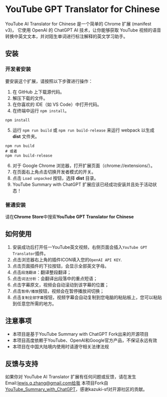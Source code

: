 # YouTube GPT Translator for Chinese

YouTube AI Translator for Chinese 是一个简单的 Chrome 扩展 (manifest v3)，
它使用 OpenAI 的 ChatGPT AI 技术，让你能够获取 YouTube 视频的语音转换中英文文本，并对陌生单词进行标注解释的英文学习助手。

## 安装

### 开发者安装
要安装这个扩展，请按照以下步骤进行操作：

1. 在 GitHub 上下载源代码。
2. 解压下载的文件。
3. 在你喜欢的 IDE（如 VS Code）中打开代码。
4. 在终端中运行 `npm install`。
```
npm install
```
5. 运行 `npm run build` 或 `npm run build-release` 来运行 webpack 以生成 **dist** 文件夹。
```
npm run build
# 或者
npm run build-release
```
6. 对于 Google Chrome 浏览器，打开扩展页面（chrome://extensions/）。
7. 在页面右上角点击切换开发者模式的开关。
8. 点击 `Load unpacked` 按钮，选择 **dist** 目录。
9. YouTube Summary with ChatGPT 扩展应该已经成功安装并且处于活动状态！

### 普通安装
请在**Chrome Store**中搜索**YouTube GPT Translator for Chinese**

## 如何使用

1. 安装成功后打开任一YouTube英文视频，右侧页面会插入`YouTube GPT Translator`插件。
2. 点击浏览器右上角的插件ICON填入您的`OpenAI API KEY`.
3. 点击页面插件的下拉按钮，会显示全部英文字母。
4. 点击`段落翻译`：翻译整段翻译；
5. 点击`词法分析`：会翻译出段落中的重点短语；
6. 点击字幕原文，视频会自动滚动到该字幕的位置；
7. 点击`暂停/播放`按钮，视频会在暂停播放间切换；
8. 点击`复制全部字幕`按钮，视频字幕会自动复制到您电脑的粘贴板上，您可以粘贴到任意您所需的地方。

## 注意事项

- 本项目是基于YouTube Summary with ChatGPT Fork出来的开源项目
- 本项目高度依赖于YouTube、OpenAI和Google官方产品，不保证永远有效
- 本项目在中国大陆境内使用时请遵守相关法律法规

## 反馈与支持

如果你对 YouTube AI Translator 扩展有任何问题或反馈，请在发生Email:lewis.q.zhang@gmail.com给我
本项目Fork自[YouTube_Summary_with_ChatGPT](https://github.com/kazuki-sf/YouTube_Summary_with_ChatGPT)，感谢kazuki-sf对开源社区的贡献。